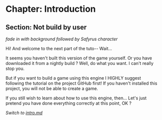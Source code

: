 # Chapter: Introduction

## Section: Not build by user

_fade in with background followed by Safyrus character_

Hi! And welcome to the next part of the tuto--
Wait...

It seems you haven't built this version of the game yourself.
Or you have downloaded it from a nightly build ?
Well, do what you want. I can't really stop you.

But if you want to build a game using this engine
I HIGHLY suggest following the tutorial on the project GitHub first!
If you haven't installed this project, you will not be able to create a game.

If you still wish to learn about how to use this engine, then...
Let's just pretend you have done everything correctly at this point, OK ?

_Switch to [intro.md](intro.md)_
